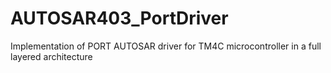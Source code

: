 # AUTOSAR403_PortDriver
 Implementation of PORT AUTOSAR driver for TM4C microcontroller in a full layered architecture
